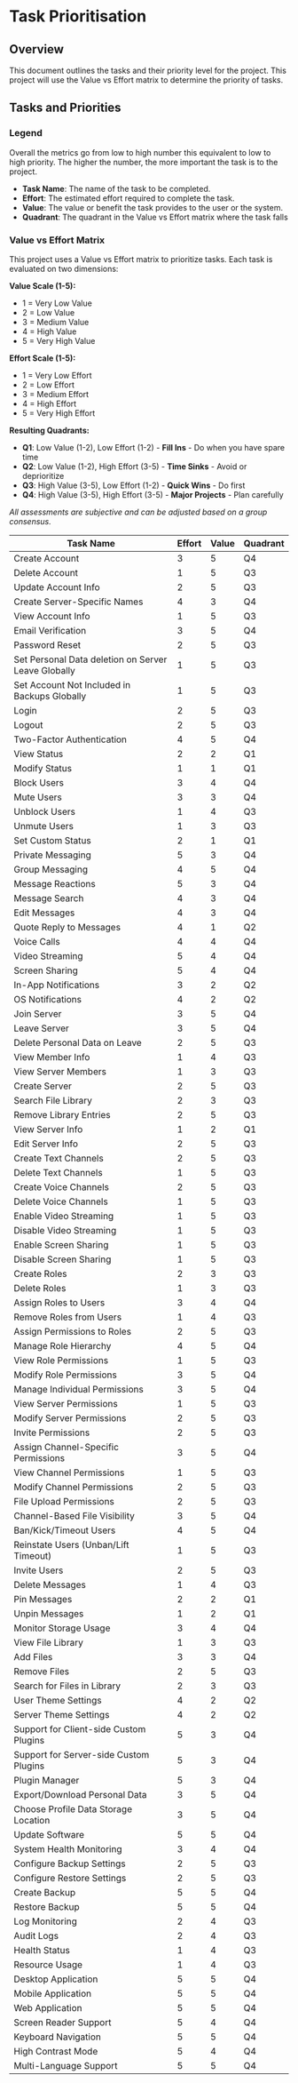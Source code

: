 # Task Prioritisation

## Overview
This document outlines the tasks and their priority level for the project. This project will use the Value vs Effort matrix to determine the priority of tasks.

## Tasks and Priorities

### Legend
Overall the metrics go from low to high number this equivalent to low to high priority. The higher the number, the more important the task is to the project.
- **Task Name**: The name of the task to be completed.
- **Effort**: The estimated effort required to complete the task.
- **Value**: The value or benefit the task provides to the user or the system.
- **Quadrant**: The quadrant in the Value vs Effort matrix where the task falls

### Value vs Effort Matrix

This project uses a Value vs Effort matrix to prioritize tasks. Each task is evaluated on two dimensions:

**Value Scale (1-5):**
- 1 = Very Low Value
- 2 = Low Value  
- 3 = Medium Value
- 4 = High Value
- 5 = Very High Value

**Effort Scale (1-5):**
- 1 = Very Low Effort
- 2 = Low Effort
- 3 = Medium Effort
- 4 = High Effort
- 5 = Very High Effort

**Resulting Quadrants:**
- **Q1**: Low Value (1-2), Low Effort (1-2) - **Fill Ins** - Do when you have spare time
- **Q2**: Low Value (1-2), High Effort (3-5) - **Time Sinks** - Avoid or deprioritize  
- **Q3**: High Value (3-5), Low Effort (1-2) - **Quick Wins** - Do first
- **Q4**: High Value (3-5), High Effort (3-5) - **Major Projects** - Plan carefully

*All assessments are subjective and can be adjusted based on a group consensus.*

| Task Name                                            | Effort | Value | Quadrant |
|------------------------------------------------------|--------|-------|----------|
| Create Account                                       |   3    |   5   |    Q4    |
| Delete Account                                       |   1    |   5   |    Q3    |
| Update Account Info                                  |   2    |   5   |    Q3    |
| Create Server-Specific Names                         |   4    |   3   |    Q4    |
| View Account Info                                    |   1    |   5   |    Q3    |
| Email Verification                                   |   3    |   5   |    Q4    |
| Password Reset                                       |   2    |   5   |    Q3    |
| Set Personal Data deletion on Server Leave Globally  |   1    |   5   |    Q3    |
| Set Account Not Included in Backups Globally         |   1    |   5   |    Q3    |
| Login                                                |   2    |   5   |    Q3    |
| Logout                                               |   2    |   5   |    Q3    |
| Two-Factor Authentication                            |   4    |   5   |    Q4    |
| View Status                                          |   2    |   2   |    Q1    |
| Modify Status                                        |   1    |   1   |    Q1    |
| Block Users                                          |   3    |   4   |    Q4    |
| Mute Users                                           |   3    |   3   |    Q4    |
| Unblock Users                                        |   1    |   4   |    Q3    |
| Unmute Users                                         |   1    |   3   |    Q3    |
| Set Custom Status                                    |   2    |   1   |    Q1    |
| Private Messaging                                    |   5    |   3   |    Q4    |
| Group Messaging                                      |   4    |   5   |    Q4    |
| Message Reactions                                    |   5    |   3   |    Q4    |
| Message Search                                       |   4    |   3   |    Q4    |
| Edit Messages                                        |   4    |   3   |    Q4    |
| Quote Reply to Messages                              |   4    |   1   |    Q2    |
| Voice Calls                                          |   4    |   4   |    Q4    |
| Video Streaming                                      |   5    |   4   |    Q4    |
| Screen Sharing                                       |   5    |   4   |    Q4    |
| In-App Notifications                                 |   3    |   2   |    Q2    |
| OS Notifications                                     |   4    |   2   |    Q2    |
| Join Server                                          |   3    |   5   |    Q4    |
| Leave Server                                         |   3    |   5   |    Q4    |
| Delete Personal Data on Leave                        |   2    |   5   |    Q3    |
| View Member Info                                     |   1    |   4   |    Q3    |
| View Server Members                                  |   1    |   3   |    Q3    |
| Create Server                                        |   2    |   5   |    Q3    |
| Search File Library                                  |   2    |   3   |    Q3    |
| Remove Library Entries                               |   2    |   5   |    Q3    |
| View Server Info                                     |   1    |   2   |    Q1    |
| Edit Server Info                                     |   2    |   5   |    Q3    |
| Create Text Channels                                 |   2    |   5   |    Q3    |
| Delete Text Channels                                 |   1    |   5   |    Q3    |
| Create Voice Channels                                |   2    |   5   |    Q3    |
| Delete Voice Channels                                |   1    |   5   |    Q3    |
| Enable Video Streaming                               |   1    |   5   |    Q3    |
| Disable Video Streaming                              |   1    |   5   |    Q3    |
| Enable Screen Sharing                                |   1    |   5   |    Q3    |
| Disable Screen Sharing                               |   1    |   5   |    Q3    |
| Create Roles                                         |   2    |   3   |    Q3    |
| Delete Roles                                         |   1    |   3   |    Q3    |
| Assign Roles to Users                                |   3    |   4   |    Q4    |
| Remove Roles from Users                              |   1    |   4   |    Q3    |
| Assign Permissions to Roles                          |   2    |   5   |    Q3    |
| Manage Role Hierarchy                                |   4    |   5   |    Q4    |
| View Role Permissions                                |   1    |   5   |    Q3    |
| Modify Role Permissions                              |   3    |   5   |    Q4    |
| Manage Individual Permissions                        |   3    |   5   |    Q4    |
| View Server Permissions                              |   1    |   5   |    Q3    |
| Modify Server Permissions                            |   2    |   5   |    Q3    |
| Invite Permissions                                   |   2    |   5   |    Q3    |
| Assign Channel-Specific Permissions                  |   3    |   5   |    Q4    |
| View Channel Permissions                             |   1    |   5   |    Q3    |
| Modify Channel Permissions                           |   2    |   5   |    Q3    |
| File Upload Permissions                              |   2    |   5   |    Q3    |
| Channel-Based File Visibility                        |   3    |   5   |    Q4    |
| Ban/Kick/Timeout Users                               |   4    |   5   |    Q4    |
| Reinstate Users (Unban/Lift Timeout)                 |   1    |   5   |    Q3    |
| Invite Users                                         |   2    |   5   |    Q3    |
| Delete Messages                                      |   1    |   4   |    Q3    |
| Pin Messages                                         |   2    |   2   |    Q1    |
| Unpin Messages                                       |   1    |   2   |    Q1    |
| Monitor Storage Usage                                |   3    |   4   |    Q4    |
| View File Library                                    |   1    |   3   |    Q3    |
| Add Files                                            |   3    |   3   |    Q4    |
| Remove Files                                         |   2    |   5   |    Q3    |
| Search for Files in Library                          |   2    |   3   |    Q3    |
| User Theme Settings                                  |   4    |   2   |    Q2    |
| Server Theme Settings                                |   4    |   2   |    Q2    |
| Support for Client-side Custom Plugins               |   5    |   3   |    Q4    |
| Support for Server-side Custom Plugins               |   5    |   3   |    Q4    |
| Plugin Manager                                       |   5    |   3   |    Q4    |
| Export/Download Personal Data                        |   3    |   5   |    Q4    |
| Choose Profile Data Storage Location                 |   3    |   5   |    Q4    |
| Update Software                                      |   5    |   5   |    Q4    |
| System Health Monitoring                             |   3    |   4   |    Q4    |
| Configure Backup Settings                            |   2    |   5   |    Q3    |
| Configure Restore Settings                           |   2    |   5   |    Q3    |
| Create Backup                                        |   5    |   5   |    Q4    |
| Restore Backup                                       |   5    |   5   |    Q4    |
| Log Monitoring                                       |   2    |   4   |    Q3    |
| Audit Logs                                           |   2    |   4   |    Q3    |
| Health Status                                        |   1    |   4   |    Q3    |
| Resource Usage                                       |   1    |   4   |    Q3    |
| Desktop Application                                  |   5    |   5   |    Q4    |
| Mobile Application                                   |   5    |   5   |    Q4    |
| Web Application                                      |   5    |   5   |    Q4    |
| Screen Reader Support                                |   5    |   4   |    Q4    |
| Keyboard Navigation                                  |   5    |   5   |    Q4    |
| High Contrast Mode                                   |   5    |   4   |    Q4    |
| Multi-Language Support                               |   5    |   5   |    Q4    |
